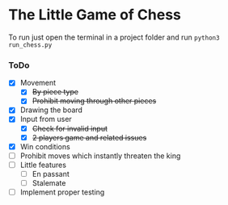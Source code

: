 # The Little Game of Chess
To run just open the terminal in a project folder and run `python3 run_chess.py`

### ToDo
- [x] Movement
  - [x] ~~By piece type~~
  - [x] ~~Prohibit moving through other pieces~~
- [x] Drawing the board
- [x] Input from user
  - [x] ~~Check for invalid input~~
  - [x] ~~2 players game and related issues~~
- [x] Win conditions
- [ ] Prohibit moves which instantly threaten the king
- [ ] Little features
  - [ ] En passant 
  - [ ] Stalemate
- [ ] Implement proper testing
